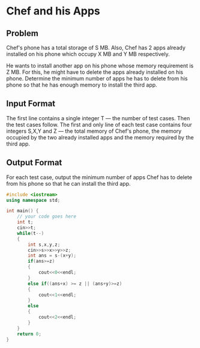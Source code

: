 # Chef and his Apps
## Problem
Chef's phone has a total storage of S MB. Also, Chef has 2 apps already installed on his phone which occupy X MB and Y MB respectively.

He wants to install another app on his phone whose memory requirement is Z MB. For this, he might have to delete the apps already installed on his phone. Determine the minimum number of apps he has to delete from his phone so that he has enough memory to install the third app.

## Input Format
The first line contains a single integer T — the number of test cases. Then the test cases follow.
The first and only line of each test case contains four integers S,X,Y and Z — the total memory of Chef's phone, the memory occupied by the two already installed apps and the memory required by the third app.
## Output Format
For each test case, output the minimum number of apps Chef has to delete from his phone so that he can install the third app.

```cpp
#include <iostream>
using namespace std;

int main() {
	// your code goes here
	int t;
	cin>>t;
	while(t--)
	{
	    int s,x,y,z;
	    cin>>s>>x>>y>>z;
	    int ans = s-(x+y);
	    if(ans>=z)
	    {
	        cout<<0<<endl;
	    }
	    else if((ans+x) >= z || (ans+y)>=z)
	    {
	        cout<<1<<endl;
	    }
	    else
	    {
	        cout<<2<<endl;
	    }
	}
	return 0;
}

```
